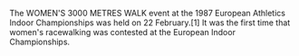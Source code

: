 The WOMEN'S 3000 METRES WALK event at the 1987 European Athletics Indoor Championships was held on 22 February.[1] It was the first time that women's racewalking was contested at the European Indoor Championships.
